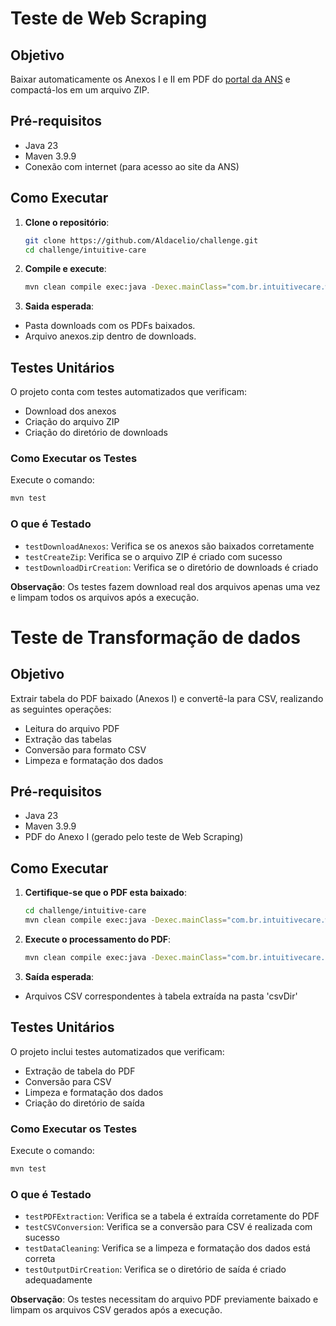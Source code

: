 # Teste de Web Scraping

## Objetivo

Baixar automaticamente os Anexos I e II em PDF do [portal da ANS](https://www.gov.br/ans/pt-br/acesso-a-informacao/participacao-da-sociedade/atualizacao-do-rol-de-procedimentos) e compactá-los em um arquivo ZIP.

## Pré-requisitos

- Java 23
- Maven 3.9.9
- Conexão com internet (para acesso ao site da ANS)

## Como Executar

1. **Clone o repositório**:

   ```bash
   git clone https://github.com/Aldacelio/challenge.git
   cd challenge/intuitive-care
   ```

2. **Compile e execute**:

    ```bash
    mvn clean compile exec:java -Dexec.mainClass="com.br.intuitivecare.webscraping.Scraper"
    ```

3. **Saida esperada**:

- Pasta downloads com os PDFs baixados.
- Arquivo anexos.zip dentro de downloads.

## Testes Unitários

O projeto conta com testes automatizados que verificam:

- Download dos anexos
- Criação do arquivo ZIP
- Criação do diretório de downloads

### Como Executar os Testes

Execute o comando:

```bash
mvn test
```

### O que é Testado

- `testDownloadAnexos`: Verifica se os anexos são baixados corretamente
- `testCreateZip`: Verifica se o arquivo ZIP é criado com sucesso
- `testDownloadDirCreation`: Verifica se o diretório de downloads é criado

**Observação**: Os testes fazem download real dos arquivos apenas uma vez e limpam todos os arquivos após a execução.

# Teste de Transformação de dados

## Objetivo

Extrair tabela do PDF baixado (Anexos I) e convertê-la para CSV, realizando as seguintes operações:

- Leitura do arquivo PDF
- Extração das tabelas
- Conversão para formato CSV
- Limpeza e formatação dos dados

## Pré-requisitos

- Java 23
- Maven 3.9.9
- PDF do Anexo I (gerado pelo teste de Web Scraping)

## Como Executar

1. **Certifique-se que o PDF esta baixado**:

   ```bash
   cd challenge/intuitive-care
   mvn clean compile exec:java -Dexec.mainClass="com.br.intuitivecare.webscraping.Scraper"
   ```

2. **Execute o processamento do PDF**:

   ```bash
   mvn clean compile exec:java -Dexec.mainClass="com.br.intuitivecare.pdfdataprocessing.PdfDataProcessing"
   ```

3. **Saída esperada**:

- Arquivos CSV correspondentes à tabela extraída na pasta 'csvDir'

## Testes Unitários

O projeto inclui testes automatizados que verificam:

- Extração de tabela do PDF
- Conversão para CSV
- Limpeza e formatação dos dados
- Criação do diretório de saída

### Como Executar os Testes

Execute o comando:

```bash
mvn test
```

### O que é Testado

- `testPDFExtraction`: Verifica se a tabela é extraída corretamente do PDF
- `testCSVConversion`: Verifica se a conversão para CSV é realizada com sucesso
- `testDataCleaning`: Verifica se a limpeza e formatação dos dados está correta
- `testOutputDirCreation`: Verifica se o diretório de saída é criado adequadamente

**Observação**: Os testes necessitam do arquivo PDF previamente baixado e limpam os arquivos CSV gerados após a execução.
